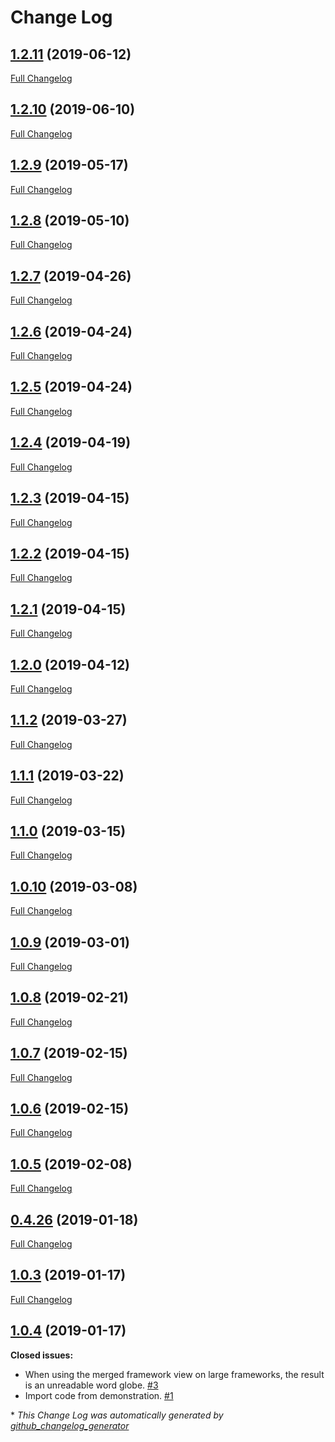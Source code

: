# Change Log

## [1.2.11](https://github.com/cassproject/cass-align/tree/1.2.11) (2019-06-12)
[Full Changelog](https://github.com/cassproject/cass-align/compare/1.2.10...1.2.11)

## [1.2.10](https://github.com/cassproject/cass-align/tree/1.2.10) (2019-06-10)
[Full Changelog](https://github.com/cassproject/cass-align/compare/1.2.9...1.2.10)

## [1.2.9](https://github.com/cassproject/cass-align/tree/1.2.9) (2019-05-17)
[Full Changelog](https://github.com/cassproject/cass-align/compare/1.2.8...1.2.9)

## [1.2.8](https://github.com/cassproject/cass-align/tree/1.2.8) (2019-05-10)
[Full Changelog](https://github.com/cassproject/cass-align/compare/1.2.7...1.2.8)

## [1.2.7](https://github.com/cassproject/cass-align/tree/1.2.7) (2019-04-26)
[Full Changelog](https://github.com/cassproject/cass-align/compare/1.2.6...1.2.7)

## [1.2.6](https://github.com/cassproject/cass-align/tree/1.2.6) (2019-04-24)
[Full Changelog](https://github.com/cassproject/cass-align/compare/1.2.5...1.2.6)

## [1.2.5](https://github.com/cassproject/cass-align/tree/1.2.5) (2019-04-24)
[Full Changelog](https://github.com/cassproject/cass-align/compare/1.2.4...1.2.5)

## [1.2.4](https://github.com/cassproject/cass-align/tree/1.2.4) (2019-04-19)
[Full Changelog](https://github.com/cassproject/cass-align/compare/1.2.3...1.2.4)

## [1.2.3](https://github.com/cassproject/cass-align/tree/1.2.3) (2019-04-15)
[Full Changelog](https://github.com/cassproject/cass-align/compare/1.2.2...1.2.3)

## [1.2.2](https://github.com/cassproject/cass-align/tree/1.2.2) (2019-04-15)
[Full Changelog](https://github.com/cassproject/cass-align/compare/1.2.1...1.2.2)

## [1.2.1](https://github.com/cassproject/cass-align/tree/1.2.1) (2019-04-15)
[Full Changelog](https://github.com/cassproject/cass-align/compare/1.2.0...1.2.1)

## [1.2.0](https://github.com/cassproject/cass-align/tree/1.2.0) (2019-04-12)
[Full Changelog](https://github.com/cassproject/cass-align/compare/1.1.2...1.2.0)

## [1.1.2](https://github.com/cassproject/cass-align/tree/1.1.2) (2019-03-27)
[Full Changelog](https://github.com/cassproject/cass-align/compare/1.1.1...1.1.2)

## [1.1.1](https://github.com/cassproject/cass-align/tree/1.1.1) (2019-03-22)
[Full Changelog](https://github.com/cassproject/cass-align/compare/1.1.0...1.1.1)

## [1.1.0](https://github.com/cassproject/cass-align/tree/1.1.0) (2019-03-15)
[Full Changelog](https://github.com/cassproject/cass-align/compare/1.0.10...1.1.0)

## [1.0.10](https://github.com/cassproject/cass-align/tree/1.0.10) (2019-03-08)
[Full Changelog](https://github.com/cassproject/cass-align/compare/1.0.9...1.0.10)

## [1.0.9](https://github.com/cassproject/cass-align/tree/1.0.9) (2019-03-01)
[Full Changelog](https://github.com/cassproject/cass-align/compare/1.0.8...1.0.9)

## [1.0.8](https://github.com/cassproject/cass-align/tree/1.0.8) (2019-02-21)
[Full Changelog](https://github.com/cassproject/cass-align/compare/1.0.7...1.0.8)

## [1.0.7](https://github.com/cassproject/cass-align/tree/1.0.7) (2019-02-15)
[Full Changelog](https://github.com/cassproject/cass-align/compare/1.0.6...1.0.7)

## [1.0.6](https://github.com/cassproject/cass-align/tree/1.0.6) (2019-02-15)
[Full Changelog](https://github.com/cassproject/cass-align/compare/1.0.5...1.0.6)

## [1.0.5](https://github.com/cassproject/cass-align/tree/1.0.5) (2019-02-08)
[Full Changelog](https://github.com/cassproject/cass-align/compare/0.4.26...1.0.5)

## [0.4.26](https://github.com/cassproject/cass-align/tree/0.4.26) (2019-01-18)
[Full Changelog](https://github.com/cassproject/cass-align/compare/1.0.3...0.4.26)

## [1.0.3](https://github.com/cassproject/cass-align/tree/1.0.3) (2019-01-17)
[Full Changelog](https://github.com/cassproject/cass-align/compare/1.0.4...1.0.3)

## [1.0.4](https://github.com/cassproject/cass-align/tree/1.0.4) (2019-01-17)
**Closed issues:**

- When using the merged framework view on large frameworks, the result is an unreadable word globe. [\#3](https://github.com/cassproject/cass-align/issues/3)
- Import code from demonstration. [\#1](https://github.com/cassproject/cass-align/issues/1)



\* *This Change Log was automatically generated by [github_changelog_generator](https://github.com/skywinder/Github-Changelog-Generator)*